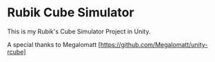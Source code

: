 # Rubik Cube Simulator

This is my Rubik's Cube Simulator Project in Unity.

A special thanks to Megalomatt [https://github.com/Megalomatt/unity-rcube]
